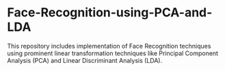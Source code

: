 # Face-Recognition-using-PCA-and-LDA

This repository includes implementation of Face Recognition techniques using prominent linear transformation techniques like Principal Component Analysis (PCA) and Linear Discriminant Analysis (LDA).
